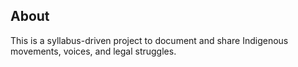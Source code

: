 ## About

This is a syllabus-driven project to document and share Indigenous movements, voices, and legal struggles.